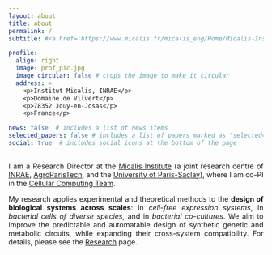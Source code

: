 ```yaml
---
layout: about
title: about
permalink: /
subtitle: #<a href='https://www.micalis.fr/micalis_eng/Home/Micalis-Institute/'>Micalis Institute</a>. #Address. Contacts. Moto. Etc.

profile:
  align: right
  image: prof_pic.jpg
  image_circular: false # crops the image to make it circular
  address: >
    <p>Institut Micalis, INRAE</p>
    <p>Domaine de Vilvert</p>
    <p>78352 Jouy-en-Josas</p>
    <p>France</p>

news: false  # includes a list of news items
selected_papers: false # includes a list of papers marked as "selected={true}"
social: true  # includes social icons at the bottom of the page
---
```


<p align='justify'>I am a Research Director at the <a href='https://www.micalis.fr/'>Micalis Institute</a> (a joint research centre of <a href='https://www.inrae.fr/en'>INRAE</a>, <a href='https://www.agroparistech.fr/en'>AgroParisTech</a>, and the <a href='https://www.universite-paris-saclay.fr/en'>University of Paris-Saclay</a>), where I am co-PI in the <a href='https://www.cellularcomputing.team/'>Cellular Computing Team</a>.</p>

<p align='justify'>My research applies experimental and theoretical methods to the <b>design of biological systems across scales</b>: in <i>cell-free expression systems</i>, in <i>bacterial cells of diverse species</i>, and in <i>bacterial co-cultures</i>. We aim to improve the predictable and automatable design of synthetic genetic and metabolic circuits, while expanding their cross-system compatibility. For details, please see the <a href='/research'>Research</a> page.</p>

